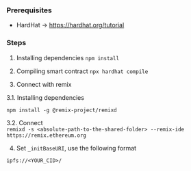 ### Prerequisites
* HardHat -> https://hardhat.org/tutorial

### Steps

1. Installing dependencies
 `npm install` 

2. Compiling smart contract
`npx hardhat compile`

3. Connect with remix

3.1. Installing dependencies

`npm install -g @remix-project/remixd`

3.2. Connect
<br>
`remixd -s <absolute-path-to-the-shared-folder> --remix-ide https://remix.ethereum.org`

4. Set `_initBaseURI`, use the following format

`ipfs://<YOUR_CID>/`